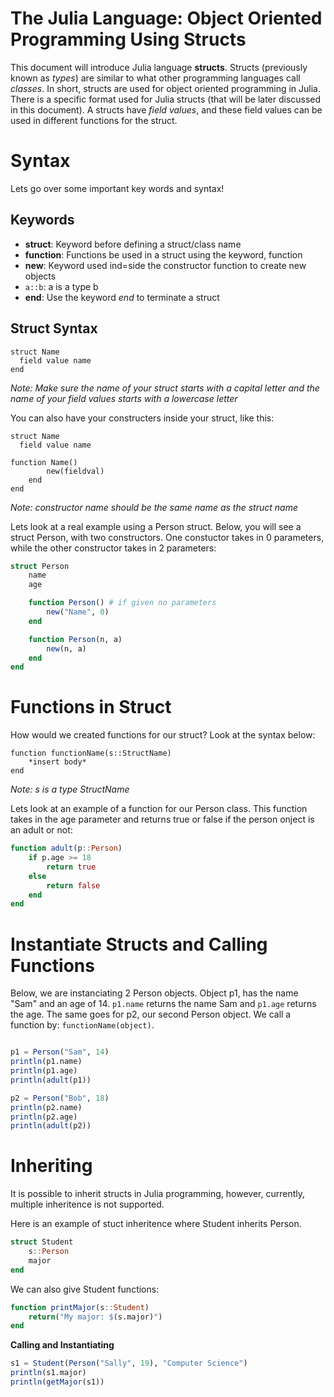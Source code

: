 # The Julia Language: Object Oriented Programming Using Structs

This document will introduce Julia language **structs**. Structs (previously known as *types*) are similar to what other programming languages call *classes*. In short, structs are used for object oriented programming in Julia. There is a specific format used for Julia structs (that will be later discussed in this document). A structs have *field values*, and these field values can be used in different functions for the struct.  

# Syntax

Lets go over some important key words and syntax! 

## Keywords

- **struct**: Keyword before defining a struct/class name
- **function**: Functions be used in a struct using the keyword, function
- **new**: Keyword used ind=side the constructor function to create new objects
- `a::b`: a is a type b
- **end**: Use the keyword *end* to terminate a struct

## Struct Syntax

```
struct Name
  field value name
end
```
*Note: Make sure the name of your struct starts with a capital letter and the name of your field values starts with a lowercase letter*

You can also have your constructers inside your struct, like this:

```
struct Name
  field value name

function Name() 
        new(fieldval)
    end
end
```
*Note: constructor name should be the same name as the struct name*

Lets look at a real example using a Person struct. Below, you will see a struct Person, with two constructors. One constuctor takes in 0 parameters, while the other constructor takes in 2 parameters:

```julia
struct Person
    name
    age 

    function Person() # if given no parameters
        new("Name", 0)
    end

    function Person(n, a)
        new(n, a)
    end      
end
```
# Functions in Struct

How would we created functions for our struct? Look at the syntax below:

```
function functionName(s::StructName)
    *insert body*
end
```
*Note: s is a type StructName*

Lets look at an example of a function for our Person class. This function takes in the age parameter and returns true or false if the person onject is an adult or not:

```julia
function adult(p::Person)
    if p.age >= 18
        return true
    else
        return false
    end
end
```

#  Instantiate Structs and Calling Functions

Below, we are instanciating 2 Person objects. Object p1, has the name "Sam" and an age of 14. `p1.name` returns the name Sam and `p1.age` returns the age. The same goes for p2, our second Person object. We call a function by: `functionName(object)`.

```julia

p1 = Person("Sam", 14) 
println(p1.name) 
println(p1.age)  
println(adult(p1))

p2 = Person("Bob", 18) 
println(p2.name) 
println(p2.age)  
println(adult(p2))
```
# Inheriting

It is possible to inherit structs in Julia programming, however, currently, multiple inheritence is not supported. 

Here is an example of stuct inheritence where Student inherits Person. 

```julia
struct Student
    s::Person
    major 
end
```
We can also give Student functions:

```julia
function printMajor(s::Student)
    return("My major: $(s.major)")
end
```
**Calling and Instantiating**

```julia
s1 = Student(Person("Sally", 19), "Computer Science")
println(s1.major) 
println(getMajor(s1))
```

